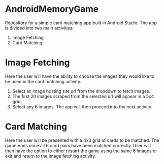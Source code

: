 # AndroidMemoryGame
Repository for a simple card matching app built in Android Studio.
The app is divided into two main activities:
1. Image Fetching
2. Card Matching

# Image Fetching
Here the user will have the ability to choose the images they would like to be used in the card matching activity.

1. Select an image hosting site url from the dropdown to fetch images.
2. The first 20 images scraped from the selected url will appear in a 5x4 grid.
3. Select any 6 images. The app will then proceed into the next activity.

# Card Matching
Here the user will be presented with a 4x3 grid of cards to be matched.
The game ends once all 6 card pairs have been matched correctly.
User will then have the option to either restart the game using the same 6 images or exit and return to the image fetching activity.
